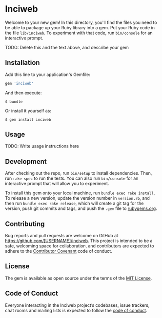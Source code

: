 # Inciweb

Welcome to your new gem! In this directory, you'll find the files you need to be able to package up your Ruby library into a gem. Put your Ruby code in the file `lib/inciweb`. To experiment with that code, run `bin/console` for an interactive prompt.

TODO: Delete this and the text above, and describe your gem

## Installation

Add this line to your application's Gemfile:

```ruby
gem 'inciweb'
```

And then execute:

    $ bundle

Or install it yourself as:

    $ gem install inciweb

## Usage

TODO: Write usage instructions here

## Development

After checking out the repo, run `bin/setup` to install dependencies. Then, run `rake spec` to run the tests. You can also run `bin/console` for an interactive prompt that will allow you to experiment.

To install this gem onto your local machine, run `bundle exec rake install`. To release a new version, update the version number in `version.rb`, and then run `bundle exec rake release`, which will create a git tag for the version, push git commits and tags, and push the `.gem` file to [rubygems.org](https://rubygems.org).

## Contributing

Bug reports and pull requests are welcome on GitHub at https://github.com/[USERNAME]/inciweb. This project is intended to be a safe, welcoming space for collaboration, and contributors are expected to adhere to the [Contributor Covenant](http://contributor-covenant.org) code of conduct.

## License

The gem is available as open source under the terms of the [MIT License](http://opensource.org/licenses/MIT).

## Code of Conduct

Everyone interacting in the Inciweb project’s codebases, issue trackers, chat rooms and mailing lists is expected to follow the [code of conduct](https://github.com/[USERNAME]/inciweb/blob/master/CODE_OF_CONDUCT.md).
